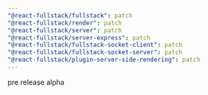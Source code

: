 ```yaml
---
"@react-fullstack/fullstack": patch
"@react-fullstack/render": patch
"@react-fullstack/server": patch
"@react-fullstack/server-express": patch
"@react-fullstack/fullstack-socket-client": patch
"@react-fullstack/fullstack-socket-server": patch
"@react-fullstack/plugin-server-side-rendering": patch
---
```


pre release alpha
